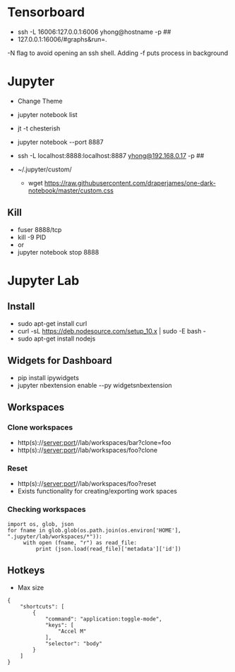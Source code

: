# Tensorboard

* ssh -L 16006:127.0.0.1:6006 yhong@hostname -p ## 
* 127.0.0.1:16006/#graphs&run=.

-N flag to avoid opening an ssh shell. Adding -f puts process in background

# Jupyter
* Change Theme
* jupyter notebook list
* jt -t chesterish

* jupyter notebook --port 8887
* ssh -L localhost:8888:localhost:8887 yhong@192.168.0.17 -p ##

* ~/.jupyter/custom/
  * wget https://raw.githubusercontent.com/draperjames/one-dark-notebook/master/custom.css
## Kill
* fuser 8888/tcp
* kill -9 PID
* or
* jupyter notebook stop 8888

# Jupyter Lab
## Install
* sudo apt-get install curl
* curl -sL https://deb.nodesource.com/setup_10.x | sudo -E bash -
* sudo apt-get install nodejs
## Widgets for Dashboard
* pip install ipywidgets
* jupyter nbextension enable --py widgetsnbextension

## Workspaces
### Clone workspaces
* http(s)://<server:port>/<lab-location>/lab/workspaces/bar?clone=foo
* http(s)://<server:port>/<lab-location>/lab/workspaces/foo?clone
 
### Reset
* http(s)://<server:port>/<lab-location>/lab/workspaces/foo?reset
* Exists functionality for creating/exporting work spaces
 
### Checking workspaces
```
import os, glob, json
for fname in glob.glob(os.path.join(os.environ['HOME'], ".jupyter/lab/workspaces/*")):
     with open (fname, "r") as read_file:
         print (json.load(read_file)['metadata']['id'])
```
## Hotkeys
* Max size
```
{
    "shortcuts": [        
        {
            "command": "application:toggle-mode",
            "keys": [
                "Accel M"
            ],
            "selector": "body"
        }
    ]
}
```
